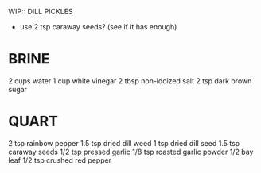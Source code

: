 WIP:: DILL PICKLES
- use 2 tsp caraway seeds? (see if it has enough)

BRINE
================================================================================
2 cups water
1 cup white vinegar
2 tbsp non-idoized salt
2 tsp dark brown sugar

QUART
================================================================================
2 tsp rainbow pepper
1.5 tsp dried dill weed
1 tsp dried dill seed
1.5 tsp caraway seeds
1/2 tsp pressed garlic
1/8 tsp roasted garlic powder
1/2 bay leaf
1/2 tsp crushed red pepper
